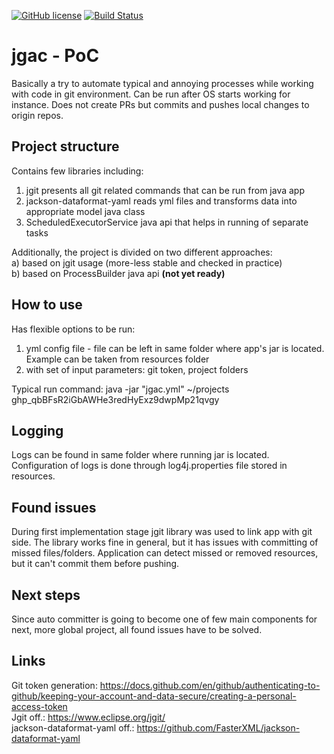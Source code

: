 [![GitHub license](https://img.shields.io/github/license/mashape/apistatus.svg)](https://github.com/Spayker/git-auto-committer/blob/master/LICENSE)
[![Build Status](https://api.travis-ci.com/Spayker/git-auto-committer.svg?branch=main)](https://travis-ci.org/Spayker/git-auto-committer)

# jgac - PoC

Basically a try to automate typical and annoying processes while working with code in git environment. Can be run
after OS starts working for instance. Does not create PRs but commits and pushes local changes to origin repos.

## Project structure
Contains few libraries including:
1) jgit presents all git related commands that can be run from java app
2) jackson-dataformat-yaml reads yml files and transforms data into appropriate model java class 
3) ScheduledExecutorService java api that helps in running of separate tasks

Additionally, the project is divided on two different approaches: </br>
a) based on jgit usage (more-less stable and checked in practice) </br>
b) based on ProcessBuilder java api **(not yet ready)** </br>

## How to use
Has flexible options to be run:
1) yml config file - file can be left in same folder where app's jar is located. Example can be taken from resources folder </br>
2) with set of input parameters: git token, project folders 

Typical run command:
java -jar "jgac.yml" ~/projects ghp_qbBFsR2iGbAWHe3redHyExz9dwpMp21qvgy

## Logging
Logs can be found in same folder where running jar is located. Configuration of logs is done through log4j.properties file stored in resources.

## Found issues
During first implementation stage jgit library was used to link app with git side. The library works fine in general,
but it has issues with committing of missed files/folders. Application can detect missed or removed resources, but
it can't commit them before pushing.

## Next steps
Since auto committer is going to become one of few main components for next, more global project, all found issues
have to be solved.

## Links
Git token generation: https://docs.github.com/en/github/authenticating-to-github/keeping-your-account-and-data-secure/creating-a-personal-access-token </br>
Jgit off.: https://www.eclipse.org/jgit/ </br>
jackson-dataformat-yaml off.: https://github.com/FasterXML/jackson-dataformat-yaml </br>